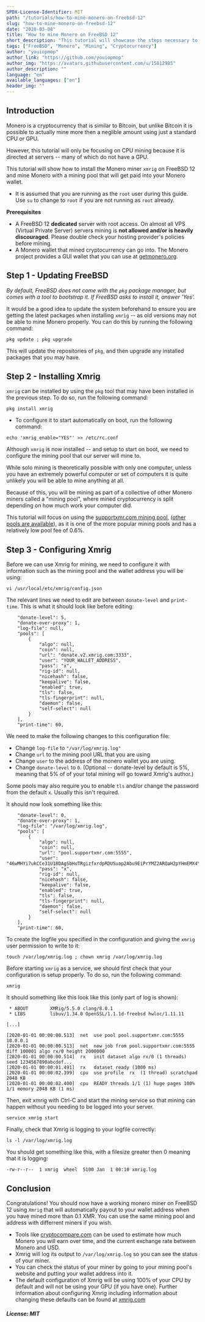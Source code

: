 ```yaml
---
SPDX-License-Identifier: MIT
path: "/tutorials/how-to-mine-monero-on-freebsd-12"
slug: "how-to-mine-monero-on-freebsd-12"
date: "2020-03-08"
title: "How to mine Monero on FreeBSD 12"
short_description: "This tutorial will showcase the steps necessary to setup a Monero miner on FreeBSD 12"
tags: ["FreeBSD", "Monero", "Mining", "Cryptocurrency"]
author: "youiopmop"
author_link: "https://github.com/youiopmop"
author_img: "https://avatars.githubusercontent.com/u/15812985"
author_description: ""
language: "en"
available_languages: ["en"]
header_img: ""
---
```


## Introduction

Monero is a cryptocurrency that is similar to Bitcoin, but unlike Bitcoin it is possible to actually mine more then a neglible amount using just a standard CPU or GPU.

However, this tutorial will only be focusing on CPU mining because it is directed at servers -- many of which do not have a GPU.

This tutorial will show how to install the Monero miner `xmrig` on FreeBSD 12 and mine Monero with a mining pool that will get paid into your Monero wallet.

* It is assumed that you are running as the `root` user during this guide. Use `su` to change to `root` if you are not running as `root` already.

**Prerequisites**

* A FreeBSD 12 **dedicated** server with root access. On almost all VPS (Virtual Private Server) servers mining is **not allowed and/or is heavily discouraged**. Please double check your hosting provider's policies before mining.
* A Monero wallet that mined cryptocurrency can go into. The Monero project provides a GUI wallet that you can use at [getmonero.org](https://www.getmonero.org/downloads/).

## Step 1 - Updating FreeBSD

*By default, FreeBSD does not come with the `pkg` package manager, but comes with a tool to bootstrap it. If FreeBSD asks to install it, answer 'Yes'.*

It would be a good idea to update the system beforehand to ensure you are getting the latest packages when installing `xmrig` -- as old versions may not be able to mine Monero properly. You can do this by running the following command:

```
pkg update ; pkg upgrade
```

This will update the repositories of `pkg`, and then upgrade any installed packages that you may have.

## Step 2 - Installing Xmrig

`xmrig` can be installed by using the `pkg` tool that may have been installed in the previous step. To do so, run the following command:

```
pkg install xmrig
```

* To configure it to start automatically on boot, run the following command:

```
echo 'xmrig_enable="YES"' >> /etc/rc.conf
```

Although `xmrig` is now installed -- and setup to start on boot, we need to configure the mining pool that our server will mine to.

While solo mining is theoretically possible with only one computer, unless you have an extremely powerful computer or set of computers it is quite unlikely you will be able to mine anything at all.

Because of this, you will be mining as part of a collective of other Monero miners called a "mining pool", where mined cryptocurrency is split depending on how much work your computer did. 

This tutorial will focus on using the [supportxmr.com mining pool](https://supportxmr.com/), ([other pools are available](https://monero.org/services/mining-pools/)), as it is one of the more popular mining pools and has a relatively low pool fee of 0.6%.

## Step 3 - Configuring Xmrig

Before we can use Xmrig for mining, we need to configure it with information such as the mining pool and the wallet address you will be using:

```
vi /usr/local/etc/xmrig/config.json
```

The relevant lines we need to edit are between `donate-level` and `print-time`. This is what it should look like before editing:

```
    "donate-level": 5,
    "donate-over-proxy": 1,
    "log-file": null,
    "pools": [
        {
            "algo": null,
            "coin": null,
            "url": "donate.v2.xmrig.com:3333",
            "user": "YOUR_WALLET_ADDRESS",
            "pass": "x",
            "rig-id": null,
            "nicehash": false,
            "keepalive": false,
            "enabled": true,
            "tls": false,
            "tls-fingerprint": null,
            "daemon": false,
            "self-select": null
        }
    ],
    "print-time": 60,
```

We need to make the following changes to this configuration file:

* Change `log-file` to `"/var/log/xmrig.log"`
* Change `url` to the mining pool URL that you are using
* Change `user` to the address of the monero wallet you are using.
* Change `donate-level` to `0`. (Optional -- donate-level by default is 5%, meaning that 5% of of your total mining will go toward Xmrig's author.)

Some pools may also require you to enable `tls` and/or change the password from the default `x`. Usually this isn't required.


It should now look something like this:

```
    "donate-level": 0,
    "donate-over-proxy": 1,
    "log-file": "/var/log/xmrig.log",
    "pools": [
        {
            "algo": null,
            "coin": null,
            "url": "pool.supportxmr.com:5555",
            "user": "46wMHYi7ukCCe31U18DAgSbHuTRgizfxrdpRDUSuap2Abu9EiPrYMZ2ARQaH2pYHmEMX4Yd4u5VcKWaNkQf1MPXXFXq1WQc",
            "pass": "x",
            "rig-id": null,
            "nicehash": false,
            "keepalive": false,
            "enabled": true,
            "tls": false,
            "tls-fingerprint": null,
            "daemon": false,
            "self-select": null
        }
    ],
    "print-time": 60,
```

To create the logfile you specified in the configuration and giving the `xmrig` user permission to write to it:

```
touch /var/log/xmrig.log ; chown xmrig /var/log/xmrig.log
```

Before starting `xmrig` as a service, we should first check that your configuration is setup properly. To do so, run the following command:

```
xmrig
```

It should something like this look like this (only part of log is shown):

```
 * ABOUT        XMRig/5.5.0 clang/8.0.1
 * LIBS         libuv/1.34.0 OpenSSL/1.1.1d-freebsd hwloc/1.11.11

[...]

[2020-01-01 00:00:00.513]  net  use pool pool.supportxmr.com:5555  10.0.0.1
[2020-01-01 00:00:00.513]  net  new job from pool.supportxmr.com:5555 diff 100001 algo rx/0 height 2000000
[2020-01-01 00:00:00.514]  rx   init dataset algo rx/0 (1 threads) seed 1234567890abcdef...
[2020-01-01 00:00:01.491]  rx   dataset ready (1000 ms)
[2020-01-01 00:00:02.399]  cpu  use profile  rx  (1 thread) scratchpad 2048 KB
[2020-01-01 00:00:02.400]  cpu  READY threads 1/1 (1) huge pages 100% 1/1 memory 2048 KB (1 ms)
```

Then, exit xmrig with Ctrl-C and start the mining service so that mining can happen without you needing to be logged into your server.

```
service xmrig start
```

Finally, check that Xmrig is logging to your logfile correctly:

```
ls -l /var/log/xmrig.log
```

You should get something like this, with a filesize greater then 0 meaning that it is logging:

```
-rw-r--r--  1 xmrig  wheel  5100 Jan  1 00:10 xmrig.log
```

## Conclusion

Congratulations! You should now have a working monero miner on FreeBSD 12 using `Xmrig` that will automatically payout to your wallet address when you have mined more than 0.1 XMR. You can use the same mining pool and address with differrent miners if you wish.

* Tools like [cryptocompare.com](https://www.cryptocompare.com/mining/calculator/xmr) can be used to estimate how much Monero you will earn over time, and the current exchange rate between Monero and USD. 
* Xmrig will log its output to `/var/log/xmrig.log` so you can see the status of your miner.
* You can check the status of your miner by going to your mining pool's website and putting your wallet address into it.
* The default configuration of Xmrig will be using 100% of your CPU by default and will not be using your GPU (if you have one). Further information about configuring Xmrig including information about changing these defaults can be found at [xmrig.com](https://xmrig.com/docs) 

##### License: MIT

<!---

Contributors's Certificate of Origin

By making a contribution to this project, I certify that:

(a) The contribution was created in whole or in part by me and I have
    the right to submit it under the license indicated in the file; or

(b) The contribution is based upon previous work that, to the best of my
    knowledge, is covered under an appropriate license and I have the
    right under that license to submit that work with modifications,
    whether created in whole or in part by me, under the same license
    (unless I am permitted to submit under a different license), as
    indicated in the file; or

(c) The contribution was provided directly to me by some other person
    who certified (a), (b) or (c) and I have not modified it.

(d) I understand and agree that this project and the contribution are
    public and that a record of the contribution (including all personal
    information I submit with it, including my sign-off) is maintained
    indefinitely and may be redistributed consistent with this project
    or the license(s) involved.

Signed-off-by: youiopmop <rosethorn@riseup.net>

-->
